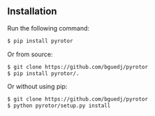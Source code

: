 ## Installation

Run the following command:
```bash
$ pip install pyrotor
```

Or from source:
```bash
$ git clone https://github.com/bguedj/pyrotor
$ pip install pyrotor/.
```

Or without using pip:
```bash
$ git clone https://github.com/bguedj/pyrotor
$ python pyrotor/setup.py install
```
